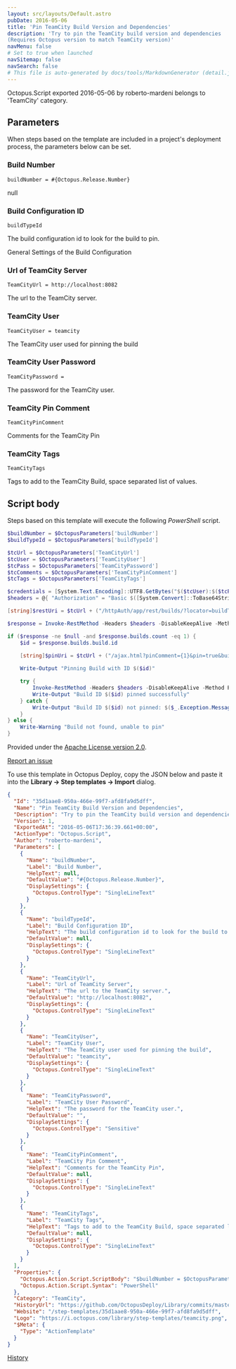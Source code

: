 ```yaml
---
layout: src/layouts/Default.astro
pubDate: 2016-05-06
title: 'Pin TeamCity Build Version and Dependencies'
description: 'Try to pin the TeamCity build version and dependencies
(Requires Octopus version to match TeamCity version)'
navMenu: false
# Set to true when launched
navSitemap: false
navSearch: false
# This file is auto-generated by docs/tools/MarkdownGenerator (detail.js)
---
```


Octopus.Script exported 2016-05-06 by roberto-mardeni belongs to 'TeamCity' category.

## Parameters

When steps based on the template are included in a project's deployment process, the parameters below can be set.


<div class="param">

### Build Number

`buildNumber = #{Octopus.Release.Number}`

null

</div>
        
<div class="param">

### Build Configuration ID

`buildTypeId`

The build configuration id to look for the build to pin.

General Settings of the Build Configuration

</div>
        
<div class="param">

### Url of TeamCity Server

`TeamCityUrl = http://localhost:8082`

The url to the TeamCity server.

</div>
        
<div class="param">

### TeamCity User

`TeamCityUser = teamcity`

The TeamCity user used for pinning the build

</div>
        
<div class="param">

### TeamCity User Password

`TeamCityPassword = `

The password for the TeamCity user.

</div>
        
<div class="param">

### TeamCity Pin Comment

`TeamCityPinComment`

Comments for the TeamCity Pin

</div>
        
<div class="param">

### TeamCity Tags

`TeamCityTags`

Tags to add to the TeamCity Build, space separated list of values.

</div>
        

## Script body

Steps based on this template will execute the following *PowerShell* script.

```powershell
$buildNumber = $OctopusParameters['buildNumber']
$buildTypeId = $OctopusParameters['buildTypeId']

$tcUrl = $OctopusParameters['TeamCityUrl']
$tcUser = $OctopusParameters['TeamCityUser']
$tcPass = $OctopusParameters['TeamCityPassword']
$tcComments = $OctopusParameters['TeamCityPinComment']
$tcTags = $OctopusParameters['TeamCityTags']

$credentials = [System.Text.Encoding]::UTF8.GetBytes("$($tcUser):$($tcPass)")
$headers = @{ "Authorization" = "Basic $([System.Convert]::ToBase64String($credentials))" }

[string]$restUri = $tcUrl + ("/httpAuth/app/rest/builds/?locator=buildType:{1},branch:default:any,number:{0}" -f $buildNumber,$buildTypeId)

$response = Invoke-RestMethod -Headers $headers -DisableKeepAlive -Method GET -Uri $restUri

if ($response -ne $null -and $response.builds.count -eq 1) {
    $id = $response.builds.build.id
    
    [string]$pinUri = $tcUrl + ("/ajax.html?pinComment={1}&pin=true&buildId={0}&buildTagsInfo={2}&applyToChainBuilds=true" -f $id,$tcComments,$tcTags)

    Write-Output "Pinning Build with ID $($id)"

    try {
        Invoke-RestMethod -Headers $headers -DisableKeepAlive -Method POST -Uri $pinUri
        Write-Output "Build ID $($id) pinned successfully"
    } catch {
        Write-Output "Build ID $($id) not pinned: $($_.Exception.Message)"
    }
} else {
    Write-Warning "Build not found, unable to pin"
}

```

Provided under the [Apache License version 2.0](https://github.com/OctopusDeploy/Library/blob/master/LICENSE.txt).

[Report an issue](https://github.com/OctopusDeploy/Library/issues/new?assignees=&labels=&projects=&template=bug-report.yml&title=Issue%20with%20Pin%20TeamCity%20Build%20Version%20and%20Dependencies&step-template=Pin%20TeamCity%20Build%20Version%20and%20Dependencies)

<div class="get-json">

To use this template in Octopus Deploy, copy the JSON below and paste it into the **Library → Step templates → Import** dialog.

```json
{
  "Id": "35d1aae8-950a-466e-99f7-afd8fa9d5dff",
  "Name": "Pin TeamCity Build Version and Dependencies",
  "Description": "Try to pin the TeamCity build version and dependencies\n(Requires Octopus version to match TeamCity version)",
  "Version": 1,
  "ExportedAt": "2016-05-06T17:36:39.661+00:00",
  "ActionType": "Octopus.Script",
  "Author": "roberto-mardeni",
  "Parameters": [
    {
      "Name": "buildNumber",
      "Label": "Build Number",
      "HelpText": null,
      "DefaultValue": "#{Octopus.Release.Number}",
      "DisplaySettings": {
        "Octopus.ControlType": "SingleLineText"
      }
    },
    {
      "Name": "buildTypeId",
      "Label": "Build Configuration ID",
      "HelpText": "The build configuration id to look for the build to pin.\n\nGeneral Settings of the Build Configuration",
      "DefaultValue": null,
      "DisplaySettings": {
        "Octopus.ControlType": "SingleLineText"
      }
    },
    {
      "Name": "TeamCityUrl",
      "Label": "Url of TeamCity Server",
      "HelpText": "The url to the TeamCity server.",
      "DefaultValue": "http://localhost:8082",
      "DisplaySettings": {
        "Octopus.ControlType": "SingleLineText"
      }
    },
    {
      "Name": "TeamCityUser",
      "Label": "TeamCity User",
      "HelpText": "The TeamCity user used for pinning the build",
      "DefaultValue": "teamcity",
      "DisplaySettings": {
        "Octopus.ControlType": "SingleLineText"
      }
    },
    {
      "Name": "TeamCityPassword",
      "Label": "TeamCity User Password",
      "HelpText": "The password for the TeamCity user.",
      "DefaultValue": "",
      "DisplaySettings": {
        "Octopus.ControlType": "Sensitive"
      }
    },
    {
      "Name": "TeamCityPinComment",
      "Label": "TeamCity Pin Comment",
      "HelpText": "Comments for the TeamCity Pin",
      "DefaultValue": null,
      "DisplaySettings": {
        "Octopus.ControlType": "SingleLineText"
      }
    },
    {
      "Name": "TeamCityTags",
      "Label": "TeamCity Tags",
      "HelpText": "Tags to add to the TeamCity Build, space separated list of values.",
      "DefaultValue": null,
      "DisplaySettings": {
        "Octopus.ControlType": "SingleLineText"
      }
    }
  ],
  "Properties": {
    "Octopus.Action.Script.ScriptBody": "$buildNumber = $OctopusParameters['buildNumber']\n$buildTypeId = $OctopusParameters['buildTypeId']\n\n$tcUrl = $OctopusParameters['TeamCityUrl']\n$tcUser = $OctopusParameters['TeamCityUser']\n$tcPass = $OctopusParameters['TeamCityPassword']\n$tcComments = $OctopusParameters['TeamCityPinComment']\n$tcTags = $OctopusParameters['TeamCityTags']\n\n$credentials = [System.Text.Encoding]::UTF8.GetBytes(\"$($tcUser):$($tcPass)\")\n$headers = @{ \"Authorization\" = \"Basic $([System.Convert]::ToBase64String($credentials))\" }\n\n[string]$restUri = $tcUrl + (\"/httpAuth/app/rest/builds/?locator=buildType:{1},branch:default:any,number:{0}\" -f $buildNumber,$buildTypeId)\n\n$response = Invoke-RestMethod -Headers $headers -DisableKeepAlive -Method GET -Uri $restUri\n\nif ($response -ne $null -and $response.builds.count -eq 1) {\n    $id = $response.builds.build.id\n    \n    [string]$pinUri = $tcUrl + (\"/ajax.html?pinComment={1}&pin=true&buildId={0}&buildTagsInfo={2}&applyToChainBuilds=true\" -f $id,$tcComments,$tcTags)\n\n    Write-Output \"Pinning Build with ID $($id)\"\n\n    try {\n        Invoke-RestMethod -Headers $headers -DisableKeepAlive -Method POST -Uri $pinUri\n        Write-Output \"Build ID $($id) pinned successfully\"\n    } catch {\n        Write-Output \"Build ID $($id) not pinned: $($_.Exception.Message)\"\n    }\n} else {\n    Write-Warning \"Build not found, unable to pin\"\n}\n",
    "Octopus.Action.Script.Syntax": "PowerShell"
  },
  "Category": "TeamCity",
  "HistoryUrl": "https://github.com/OctopusDeploy/Library/commits/master/step-templates//opt/buildagent/work/75443764cd38076d/step-templates/teamcity-pin-build-and-dependencies.json",
  "Website": "/step-templates/35d1aae8-950a-466e-99f7-afd8fa9d5dff",
  "Logo": "https://i.octopus.com/library/step-templates/teamcity.png",
  "$Meta": {
    "Type": "ActionTemplate"
  }
}
```

[History](https://github.com/OctopusDeploy/Library/commits/master/step-templates/https://github.com/OctopusDeploy/Library/commits/master/step-templates//opt/buildagent/work/75443764cd38076d/step-templates/teamcity-pin-build-and-dependencies.json)

</div>
